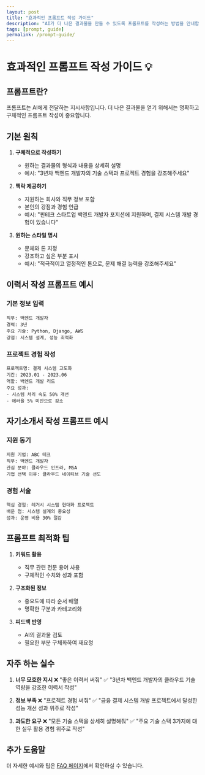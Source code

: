 ```yaml
---
layout: post
title: "효과적인 프롬프트 작성 가이드"
description: "AI가 더 나은 결과물을 만들 수 있도록 프롬프트를 작성하는 방법을 안내합니다"
tags: [prompt, guide]
permalink: /prompt-guide/
---
```


# 효과적인 프롬프트 작성 가이드 💡

## 프롬프트란?
프롬프트는 AI에게 전달하는 지시사항입니다. 
더 나은 결과물을 얻기 위해서는 명확하고 구체적인 프롬프트 작성이 중요합니다.

## 기본 원칙
1. **구체적으로 작성하기**
   - 원하는 결과물의 형식과 내용을 상세히 설명
   - 예시: "3년차 백엔드 개발자의 기술 스택과 프로젝트 경험을 강조해주세요"

2. **맥락 제공하기**
   - 지원하는 회사와 직무 정보 포함
   - 본인의 강점과 경험 언급
   - 예시: "핀테크 스타트업 백엔드 개발자 포지션에 지원하며, 결제 시스템 개발 경험이 있습니다"

3. **원하는 스타일 명시**
   - 문체와 톤 지정
   - 강조하고 싶은 부분 표시
   - 예시: "적극적이고 열정적인 톤으로, 문제 해결 능력을 강조해주세요"

## 이력서 작성 프롬프트 예시
### 기본 정보 입력
```
직무: 백엔드 개발자
경력: 3년
주요 기술: Python, Django, AWS
강점: 시스템 설계, 성능 최적화
```

### 프로젝트 경험 작성
```
프로젝트명: 결제 시스템 고도화
기간: 2023.01 - 2023.06
역할: 백엔드 개발 리드
주요 성과:
- 시스템 처리 속도 50% 개선
- 에러율 5% 미만으로 감소
```

## 자기소개서 작성 프롬프트 예시
### 지원 동기
```
지원 기업: ABC 테크
직무: 백엔드 개발자
관심 분야: 클라우드 인프라, MSA
기업 선택 이유: 클라우드 네이티브 기술 선도
```

### 경험 서술
```
핵심 경험: 레거시 시스템 현대화 프로젝트
배운 점: 시스템 설계의 중요성
성과: 운영 비용 30% 절감
```

## 프롬프트 최적화 팁
1. **키워드 활용**
   - 직무 관련 전문 용어 사용
   - 구체적인 수치와 성과 포함

2. **구조화된 정보**
   - 중요도에 따라 순서 배열
   - 명확한 구분과 카테고리화

3. **피드백 반영**
   - AI의 결과물 검토
   - 필요한 부분 구체화하여 재요청

## 자주 하는 실수
1. **너무 모호한 지시**
   ❌ "좋은 이력서 써줘"
   ✅ "3년차 백엔드 개발자의 클라우드 기술 역량을 강조한 이력서 작성"

2. **정보 부족**
   ❌ "프로젝트 경험 써줘"
   ✅ "금융 결제 시스템 개발 프로젝트에서 달성한 성능 개선 성과 위주로 작성"

3. **과도한 요구**
   ❌ "모든 기술 스택을 상세히 설명해줘"
   ✅ "주요 기술 스택 3가지에 대한 실무 활용 경험 위주로 작성"

## 추가 도움말
더 자세한 예시와 팁은 [FAQ 페이지](/resumait-tutorial/faq)에서 확인하실 수 있습니다. 